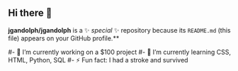 ## Hi there 👋


**jgandolph/jgandolph** is a ✨ _special_ ✨ repository because its `README.md` (this file) appears on your GitHub profile.**

#- 🔭 I’m currently working on a $100 project
#- 🌱 I’m currently learning CSS, HTML, Python, SQL
#- ⚡ Fun fact: I had a stroke and survived

